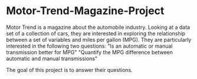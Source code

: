 # Motor-Trend-Magazine-Project
Motor Trend is a magazine about the automobile industry. Looking at a data set of a collection of cars, they are interested in exploring the relationship between a set of variables and miles per gallon (MPG). They are particularly interested in the following two questions:
    "Is an automatic or manual transmission better for MPG"
    "Quantify the MPG difference between automatic and manual transmissions"
    
The goal of this project is to answer their questions.
